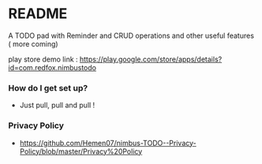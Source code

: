 # README #

A TODO pad with Reminder and CRUD operations and other useful features ( more coming)

play store demo link : https://play.google.com/store/apps/details?id=com.redfox.nimbustodo
 

### How do I get set up? ###

* Just pull,  pull  and pull !


### Privacy Policy

* https://github.com/Hemen07/nimbus-TODO--Privacy-Policy/blob/master/Privacy%20Policy